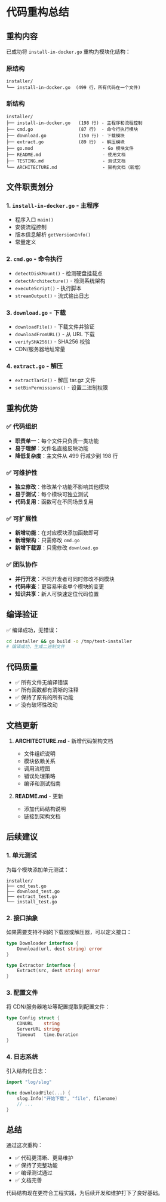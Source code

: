 # 代码重构总结

## 重构内容

已成功将 `install-in-docker.go` 重构为模块化结构：

### 原结构
```
installer/
└── install-in-docker.go  (499 行，所有代码在一个文件)
```

### 新结构
```
installer/
├── install-in-docker.go   (198 行) - 主程序和流程控制
├── cmd.go                 (87 行)  - 命令行执行模块
├── download.go            (150 行) - 下载模块
├── extract.go             (89 行)  - 解压模块
├── go.mod                          - Go 模块文件
├── README.md                       - 使用文档
├── TESTING.md                      - 测试文档
└── ARCHITECTURE.md                 - 架构文档（新增）
```

## 文件职责划分

### 1. `install-in-docker.go` - 主程序
- 程序入口 `main()`
- 安装流程控制
- 版本信息解析 `getVersionInfo()`
- 常量定义

### 2. `cmd.go` - 命令执行
- `detectDiskMount()` - 检测硬盘挂载点
- `detectArchitecture()` - 检测系统架构
- `executeScript()` - 执行脚本
- `streamOutput()` - 流式输出日志

### 3. `download.go` - 下载
- `downloadFile()` - 下载文件并验证
- `downloadFromURL()` - 从 URL 下载
- `verifySHA256()` - SHA256 校验
- CDN/服务器地址常量

### 4. `extract.go` - 解压
- `extractTarGz()` - 解压 tar.gz 文件
- `setBinPermissions()` - 设置二进制权限

## 重构优势

### ✅ 代码组织
- **职责单一**：每个文件只负责一类功能
- **易于理解**：文件名直接反映功能
- **降低复杂度**：主文件从 499 行减少到 198 行

### ✅ 可维护性
- **独立修改**：修改某个功能不影响其他模块
- **易于测试**：每个模块可独立测试
- **代码复用**：函数可在不同场景复用

### ✅ 可扩展性
- **新增功能**：在对应模块添加函数即可
- **新增架构**：只需修改 `cmd.go`
- **新增下载源**：只需修改 `download.go`

### ✅ 团队协作
- **并行开发**：不同开发者可同时修改不同模块
- **代码审查**：更容易审查单个模块的变更
- **知识共享**：新人可快速定位代码位置

## 编译验证

✅ 编译成功，无错误：

```bash
cd installer && go build -o /tmp/test-installer
# 编译成功，生成二进制文件
```

## 代码质量

- ✅ 所有文件无编译错误
- ✅ 所有函数都有清晰的注释
- ✅ 保持了原有的所有功能
- ✅ 没有破坏性改动

## 文档更新

1. **ARCHITECTURE.md** - 新增代码架构文档
   - 文件组织说明
   - 模块依赖关系
   - 调用流程图
   - 错误处理策略
   - 编译和测试指南

2. **README.md** - 更新
   - 添加代码结构说明
   - 链接到架构文档

## 后续建议

### 1. 单元测试
为每个模块添加单元测试：
```
installer/
├── cmd_test.go
├── download_test.go
├── extract_test.go
└── install_test.go
```

### 2. 接口抽象
如果需要支持不同的下载器或解压器，可以定义接口：
```go
type Downloader interface {
    Download(url, dest string) error
}

type Extractor interface {
    Extract(src, dest string) error
}
```

### 3. 配置文件
将 CDN/服务器地址等配置提取到配置文件：
```go
type Config struct {
    CDNURL    string
    ServerURL string
    Timeout   time.Duration
}
```

### 4. 日志系统
引入结构化日志：
```go
import "log/slog"

func downloadFile(...) {
    slog.Info("开始下载", "file", filename)
    // ...
}
```

## 总结

通过这次重构：
- ✅ 代码更清晰、更易维护
- ✅ 保持了完整功能
- ✅ 编译测试通过
- ✅ 文档完善

代码结构现在更符合工程实践，为后续开发和维护打下了良好基础。

